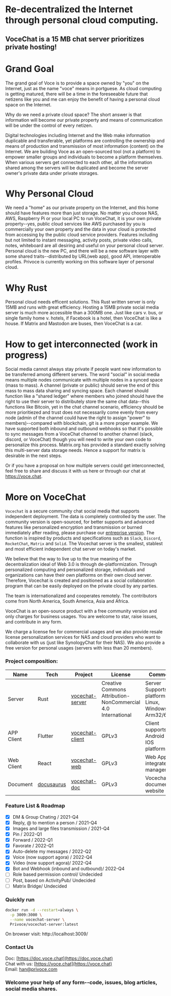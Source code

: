 
# Re-decentralized the Internet through personal cloud computing.
## VoceChat is a **15 MB** chat server prioritizes private hosting!

# Grand Goal

The grand goal of Voce is to provide a space owned by "you" on the Internet, just as the name "voce" means in portguese. As cloud computing is getting matured, there will be a time in the foreseeable future that netizens like you and me can enjoy the benefit of having a personal cloud space on the Internet.

Why do we need a private cloud space? The short answer is that information will become our private property and means of communication will be under the control of every netizen.

Digital technologies including Internet and the Web make information duplicable and transferable, yet platforms are controlling the ownership and means of production and transmission of most information (content) on the Internet. We are building Voce as an open-sourced tool (not a platform) to empower smaller groups and individuals to become a platform themselves. When various servers get connected to each other, all the information shared among the servers will be duplicated and become the server owner's private data under private storages.

# Why Personal Cloud

We need a "home" as our private property on the Internet, and this home should have features more than just storage. No matter you choose NAS, AWS, Raspberry Pi or your local PC to run VoceChat, it is your own private property--yes, public cloud services like AWS purchased by you is commercially your own property and the data in your cloud is protected from accessing by the public cloud service providers. Features including but not limited to instant messaging, activity posts, private video calls, notes, whiteboard are all desiring and useful on your personal cloud server. Personal cloud is the new PC, and there will be a new software layer with some shared traits--distributed by URL(web app), good API, interoperable profiles. Privoce is currently working on this software layer of personal cloud.

# Why Rust

Personal cloud needs efficent solutions. This Rust written server is only 15MB and runs with great efficiency. Hosting a 15MB private social media server is much more accessible than a 300MB one. Just like cars v. bus, or single family home v. hotels, if Facebook is a hotel, then VoceChat is like a house. If Matrix and Mastodon are buses, then VoceChat is a car.

# How to get interconnected (work in progress)

Social media cannot always stay private if people want new information to be transferred among different servers. The word "social" in social media means multiple nodes communicate with multiple nodes in a synced space (mass to mass). A channel (private or public) should serve the end of this mass to mass data sharing and syncing space. Each channel should function like a "shared ledger" where members who joined should have the right to use their server to distributely store the same chat data--this functions like Bitcoin, yet in the chat channel scenario, efficiency should be more prioritiezed and trust does not necessarily come evenly from every node (admin of the channel could have the right to assign "power" to members)--compared with blockchain, git is a more proper example. We have supported both inbound and outbound webhooks so that it's possible to sync messages from a VoceChat channel to another channel (slack, discord, or VoceChat) though you will need to write your own code to personalize this process. Matrix.org has provided a standard exactly solving this multi-server data storage needs. Hence a support for matrix is desirable in the next steps.

Or if you have a proposal on how multiple servers could get interconnected, feel free to share and discuss it with us here or through our chat at  https://voce.chat.

# More on VoceChat

`Vocechat` is a secure community chat social media that supports independent deployment.
The data is completely controlled by the user.
The community version is open-sourced, for better supports and advanced features like personalized encryption and transmission or burned immediately after reading, please purchase our [entreprise version](https://voce.chat/).
The function is inspired by products and specifications such as `Slack`, `Discord`, `RocketChat`, `Matrix` and `Solid`.
The Vocechat server is the smallest, stablest and most efficient independent chat server on today's market.

We believe that the way to live up to the true meaning of the decentralization ideal of Web 3.0 is through de-platformization.
Through personalized computing and personalized storage, individuals and organizations can have their own platforms on their own cloud server.
Therefore, Vocechat is created and positioned as a social collaboration program that can be easily deployed on the private cloud by any parties.

The team is internationalized and cooperates remotely.
The contributors come from North America, South America, Asia and Africa.

VoceChat is an open-source product with a free community version and only charges for business usages. You are welcome to star, raise issues, and contribute in any form.

We charge a license fee for commercial usages and we also provide resale license personalization services for NAS and cloud providers who want to collaborate with us (just like SynologyChat for their NAS). We also provide a free version for personal usages (servers with less than 20 members). 

### Project composition:

| Name       | Tech                                | Project                                                   | License | Comment                                             |
| ---------- | ----------------------------------- | --------------------------------------------------------- | ------- | --------------------------------------------------- |
| Server     | Rust                                | [vocechat-server](https://github.com/privoce/voce-server) | Creative Commons Attribution-NonCommercial 4.0 International   | Server Supports platforms: Linux, Windows, Arm32/64 |
| APP Client | Flutter                             | [vocechat-client](https://github.com/privoce/voce-client) | GPLv3     | Client supports Android and IOS platforms           |
| Web Client | React                               | [vocechat-web](https://github.com/privoce/vocechat-web)   | GPLv3     | Web App, integrated management                      |
| Document   | [docusaurus](https://docusaurus.io) | [vocechat-doc](https://github.com/privoce/vocechat-doc)   | GPLv3     | Vocechat document website                           |

### Feature List & Roadmap

- [x] DM & Group Chating / 2021-Q4
- [x] Reply, @ to mention a person / 2021-Q4
- [x] Images and large files transmission / 2021-Q4
- [x] Pin / 2022-Q1
- [x] Forward / 2022-Q1
- [x] Favorate / 2022-Q1
- [x] Auto-delete my messages / 2022-Q2
- [x] Voice (now support agora) / 2022-Q4
- [x] Video (now support agora)/ 2022-Q4
- [x] Bot and Webhook (inbound and outbound)/ 2022-Q4
- [ ] Role based permission control/ Undecided
- [ ] Post, based on ActivityPub/ Undecided
- [ ] Matrix Bridge/ Undecided

### Quickly run

```bash
docker run -d --restart=always \
  -p 3009:3000 \
  --name vocechat-server \
  Privoce/vocechat-server:latest
```

On browser visit: http://localhost:3009/


### Contact Us

Doc: [https://doc.voce.chat](https://doc.voce.chat)  
Chat with us: [https://voce.chat](https://voce.chat)  
Email: [han@privoce.com](han@privoce.com)
### Welcome your help of any form--code, issues, blog articles, social media shares.

